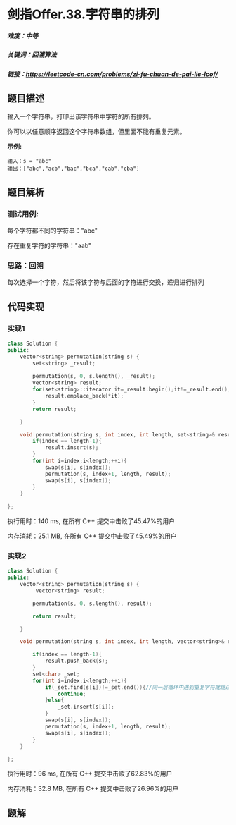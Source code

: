 # 剑指Offer.38.字符串的排列

##### 难度：中等

##### 关键词：回溯算法

##### 链接：https://leetcode-cn.com/problems/zi-fu-chuan-de-pai-lie-lcof/

## 题目描述

输入一个字符串，打印出该字符串中字符的所有排列。

你可以以任意顺序返回这个字符串数组，但里面不能有重复元素。

**示例:**

```
输入：s = "abc"
输出：["abc","acb","bac","bca","cab","cba"]
```

 

## 题目解析

### 测试用例:

每个字符都不同的字符串："abc"

存在重复字符的字符串："aab"

### 思路：回溯

每次选择一个字符，然后将该字符与后面的字符进行交换，递归进行排列

## 代码实现

### 实现1

```c++
class Solution {
public:
    vector<string> permutation(string s) {
        set<string> _result;
        
        permutation(s, 0, s.length(), _result);
        vector<string> result;
        for(set<string>::iterator it=_result.begin();it!=_result.end();++it){
            result.emplace_back(*it);
        }
        return result;

    }

    void permutation(string s, int index, int length, set<string>& result){
        if(index == length-1){
            result.insert(s);
        }
        for(int i=index;i<length;++i){
            swap(s[i], s[index]);
            permutation(s, index+1, length, result);
            swap(s[i], s[index]);
        }
    }
    
};
```

执行用时：140 ms, 在所有 C++ 提交中击败了45.47%的用户

内存消耗：25.1 MB, 在所有 C++ 提交中击败了45.49%的用户

### 实现2

```c++
class Solution {
public:
    vector<string> permutation(string s) {
         vector<string> result;

        permutation(s, 0, s.length(), result);

        return result;

    }

    void permutation(string s, int index, int length, vector<string>& result){

        if(index == length-1){
            result.push_back(s);
        }
        set<char> _set;
        for(int i=index;i<length;++i){
            if(_set.find(s[i])!=_set.end()){//同一层循环中遇到重复字符就跳过，保证result中不会有重复的字符串排列
                continue;
            }else{
                _set.insert(s[i]);
            }
            swap(s[i], s[index]);
            permutation(s, index+1, length, result);
            swap(s[i], s[index]);
        }
    }
    
};
```

执行用时：96 ms, 在所有 C++ 提交中击败了62.83%的用户

内存消耗：32.8 MB, 在所有 C++ 提交中击败了26.96%的用户

## 题解

